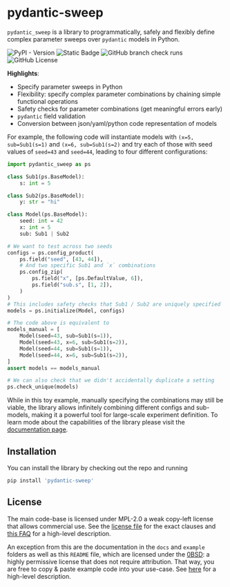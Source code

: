 # pydantic-sweep

`pydantic_sweep` is a library to programmatically, safely and flexibly define 
complex parameter sweeps over `pydantic` models in Python. 

![PyPI - Version](https://img.shields.io/pypi/v/pydantic-sweep)
![Static Badge](https://img.shields.io/badge/python-3.10%20%7C%203.11%20%7C%203.12%20%7C%203.13-blue)
![GitHub branch check runs](https://img.shields.io/github/check-runs/befelix/pydantic_sweep/main)
![GitHub License](https://img.shields.io/github/license/befelix/pydantic_sweep)

**Highlights**:
- Specify parameter sweeps in Python
- Flexibility: specify complex parameter combinations by chaining simple functional operations
- Safety checks for parameter combinations (get meaningful errors early)
- `pydantic` field validation
- Conversion between json/yaml/python code representation of models

For example, the following code will instantiate models with `(x=5, sub=Sub1(s=1)` and 
`(x=6, sub=Sub1(s=2)` and try each of those with seed values of `seed=43` and 
`seed=44`, leading to four different configurations:

```python
import pydantic_sweep as ps

class Sub1(ps.BaseModel):
    s: int = 5

class Sub2(ps.BaseModel):
    y: str = "hi"

class Model(ps.BaseModel):
    seed: int = 42
    x: int = 5
    sub: Sub1 | Sub2

# We want to test across two seeds
configs = ps.config_product(
    ps.field("seed", [43, 44]),
    # And two specific Sub1 and `x` combinations
    ps.config_zip(
        ps.field("x", [ps.DefaultValue, 6]),
        ps.field("sub.s", [1, 2]),
    )
)
# This includes safety checks that Sub1 / Sub2 are uniquely specified
models = ps.initialize(Model, configs)

# The code above is equivalent to
models_manual = [
    Model(seed=43, sub=Sub1(s=1)),
    Model(seed=43, x=6, sub=Sub1(s=2)), 
    Model(seed=44, sub=Sub1(s=1)),
    Model(seed=44, x=6, sub=Sub1(s=2)), 
]
assert models == models_manual

# We can also check that we didn't accidentally duplicate a setting
ps.check_unique(models)
```

While in this toy example, manually specifying the combinations may still be viable, 
the library allows infinitely combining different configs and sub-models, making it 
a powerful tool for large-scale experiment definition.
To learn mode about the capabilities of the library please visit the
[documentation page](https://pydantic-sweep.readthedocs.io).

## Installation

You can install the library by checking out the repo and running

```bash
pip install 'pydantic-sweep'
```

## License

The main code-base is licensed under MPL-2.0 a weak copy-left license that allows 
commercial use. See the 
[license file](https://github.com/befelix/pydantic_sweep/blob/main/docs/LICENSE) for 
the exact clauses and
[this FAQ](https://www.mozilla.org/en-US/MPL/2.0/FAQ/) for a high-level description.

An exception from this are the documentation in the `docs` and `example` folders  as
well as this `README` file, which are licensed under the
[0BSD](https://github.com/befelix/pydantic_sweep/blob/main/docs/LICENSE): a highly 
permissive license that does not require attribution. That way, you are free to copy & 
paste example code into your use-case. See 
[here](https://choosealicense.com/licenses/0bsd/) for a high-level description.
